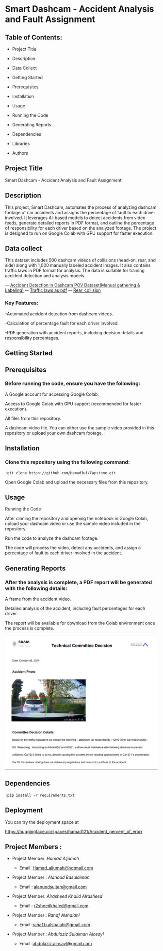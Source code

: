 # Smart Dashcam - Accident Analysis and Fault Assignment


## Table of Contents:

- Project Title

- Description

- Data Collect

- Getting Started

- Prerequisites

- Installation

- Usage

- Running the Code

- Generating Reports

- Dependencies

- Libraries

- Authors


## Project Title
Smart Dashcam - Accident Analysis and Fault Assignment


## Description

This project, Smart Dashcam, automates the process of analyzing dashcam footage of car accidents and assigns the percentage of fault to each driver involved. It leverages AI-based models to detect accidents from video feeds, generate detailed reports in PDF format, and outline the percentage of responsibility for each driver based on the analyzed footage. The project is designed to run on Google Colab with GPU support for faster execution.

## Data collect
This dataset includes 500 dashcam videos of collisions (head-on, rear, and side) along with 1,000 manually labeled accident images. It also contains traffic laws in PDF format for analysis. The data is suitable for training accident detection and analysis models.

-- [Accident Detection in Dashcam POV Dataset(Manual gathering & Labeling)]()
-- [Traffic laws as pdf]()
-- [Rear_collision](https://drive.google.com/drive/folders/1XAzc9qJ9c0peERNgByfD3-hLLIy9eFu8?usp=drive_link)

 ### Key Features:

-Automated accident detection from dashcam videos.

-Calculation of percentage fault for each driver involved.

-PDF generation with accident reports, including decision details and responsibility percentages.


## Getting Started

## Prerequisites

### Before running the code, ensure you have the following:

A Google account for accessing Google Colab.

Access to Google Colab with GPU support (recommended for faster execution).

All files from this repository.

A dashcam video file. You can either use the sample video provided in this repository or upload your own dashcam footage.

## Installation

### Clone this repository using the following command:
```
!git clone https://github.com/HamadJu1/Capstone.git
```
Open Google Colab and upload the necessary files from this repository.


## Usage

Running the Code

After cloning the repository and opening the notebook in Google Colab, upload your dashcam video or use the sample video included in the repository.

Run the code to analyze the dashcam footage.

The code will process the video, detect any accidents, and assign a percentage of fault to each driver involved in the accident.


## Generating Reports

### After the analysis is complete, a PDF report will be generated with the following details:

A frame from the accident video.

Detailed analysis of the accident, including fault percentages for each driver.

The report will be available for download from the Colab environment once the process is complete.

![PDF_report](https://github.com/HamadJu1/Smart-Dashcam/blob/c8d03bd9d967d5995ae241cef35e8a175e79d8b2/Report_Picture.png)


## Dependencies
```
!pip install -r requirements.txt
```

## Deployment 

You can try the deployment space at 

https://huggingface.co/spaces/hamad121/Accident_percent_of_erorr


## Project Members : 

- Project Member: *Hamad Aljumah*
  - Email: Hamad_aljumah@hotmail.com


- Project Member : *Alanoud Basulaiman*
  - Email : alanuodsultan@gmail.com


- Project Member: *Alrasheed Khalid Alrasheed* 
  - Email : r2sheedkhaled@gmail.com


- Project Member : *Rahaf Alshalahi*
  - Email :rahaf.b.alshalahi@gmail.com


- Project Member : *Abdulaziz Sulaiman Alosayl*
  - Email :abdulaziz.alosayl@gmail.com
